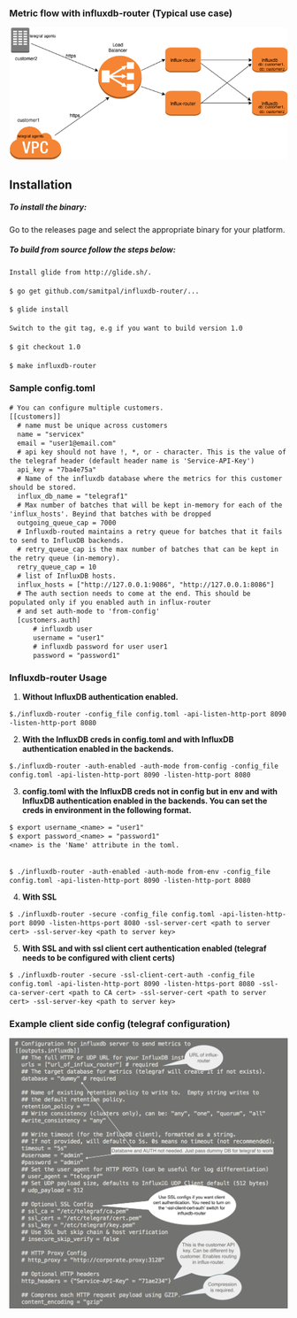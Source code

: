 ### Metric flow with influxdb-router (Typical use case)
![alt text](images/influx-router.png "Metric flow with influx-router")

Installation
-------------------
##### To install the binary:
Go to the releases page and select the appropriate binary for your platform.

##### To build from source follow the steps below:

```sh
Install glide from http://glide.sh/.

$ go get github.com/samitpal/influxdb-router/...

$ glide install

Switch to the git tag, e.g if you want to build version 1.0

$ git checkout 1.0

$ make influxdb-router
```

### Sample config.toml
```
# You can configure multiple customers.
[[customers]]
  # name must be unique across customers
  name = "servicex"
  email = "user1@email.com"
  # api key should not have !, *, or - character. This is the value of the telegraf header (default header name is 'Service-API-Key')
  api_key = "7ba4e75a"
  # Name of the influxdb database where the metrics for this customer should be stored.
  influx_db_name = "telegraf1"
  # Max number of batches that will be kept in-memory for each of the 'influx_hosts'. Beyind that batches with be dropped
  outgoing_queue_cap = 7000
  # Influxdb-routed maintains a retry queue for batches that it fails to send to InfluxDB backends.
  # retry_queue_cap is the max number of batches that can be kept in the retry queue (in-memory).
  retry_queue_cap = 10
  # list of InfluxDB hosts.
  influx_hosts = ["http://127.0.0.1:9086", "http://127.0.0.1:8086"]
  # The auth section needs to come at the end. This should be populated only if you enabled auth in influx-router
  # and set auth-mode to 'from-config'
  [customers.auth]
      # influxdb user
      username = "user1"
      # influxdb password for user user1
      password = "password1"
```

### Influxdb-router Usage
1. **Without InfluxDB authentication enabled.**
```
$./influxdb-router -config_file config.toml -api-listen-http-port 8090 -listen-http-port 8080
```

2. **With the InfluxDB creds in config.toml and with InfluxDB authentication enabled in the backends.**
```
$./influxdb-router -auth-enabled -auth-mode from-config -config_file config.toml -api-listen-http-port 8090 -listen-http-port 8080
```

3. **config.toml with the InfluxDB creds not in config but in env and with InfluxDB authentication enabled in the backends. You can set the creds in environment in the following format.**

```
$ export username_<name> = "user1"
$ export password_<name> = "password1"
<name> is the 'Name' attribute in the toml.


$ ./influxdb-router -auth-enabled -auth-mode from-env -config_file config.toml -api-listen-http-port 8090 -listen-http-port 8080
```

4. **With SSL**

```
$ ./influxdb-router -secure -config_file config.toml -api-listen-http-port 8090 -listen-https-port 8080 -ssl-server-cert <path to server cert> -ssl-server-key <path to server key>
```
5. **With SSL and with ssl client cert authentication enabled (telegraf needs to be configured with client certs)**

```
$ ./influxdb-router -secure -ssl-client-cert-auth -config_file config.toml -api-listen-http-port 8090 -listen-https-port 8080 -ssl-ca-server-cert <path to CA cert> -ssl-server-cert <path to server cert> -ssl-server-key <path to server key>
```

### Example client side config (telegraf configuration)
![alt text](images/telegraf.png "Telegraf configuration")
